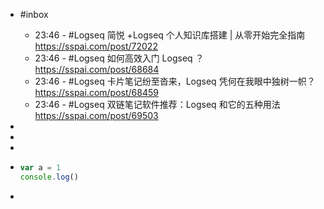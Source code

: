 - #inbox
  - 23:46 - #Logseq 简悦 +Logseq 个人知识库搭建 | 从零开始完全指南
    <https://sspai.com/post/72022>
  - 23:46 - #Logseq 如何高效入门 Logseq ？
    <https://sspai.com/post/68684>
  - 23:46 - #Logseq 卡片笔记纷至沓来，Logseq 凭何在我眼中独树一帜？
    <https://sspai.com/post/68459>
  - 23:46 - #Logseq 双链笔记软件推荐：Logseq 和它的五种用法 
	<https://sspai.com/post/69503>
-
-
-
- ```js
  var a = 1
  console.log()
  ```

-
